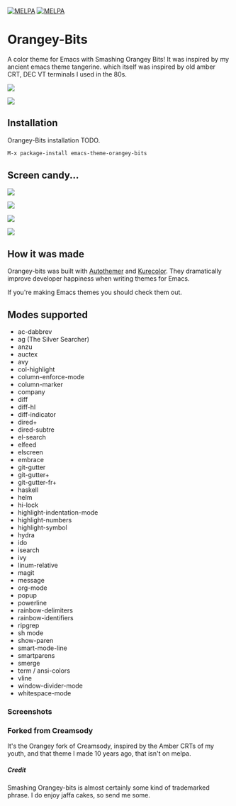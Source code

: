 [![MELPA](http://stable.melpa.org/packages/orangey-bits-theme-badge.svg)](http://stable.melpa.org/#/orangey-bits-theme) [![MELPA](http://melpa.org/packages/orangey-bits-theme-badge.svg)](http://melpa.org/#/orangey-bits-theme)

# Orangey-Bits

A color theme for Emacs with Smashing Orangey Bits! It was inspired by my ancient emacs theme tangerine.
which itself was inspired by old amber CRT, DEC VT terminals I used in the 80s.

![](https://raw.githubusercontent.com/emacsfodder/emacs-theme-orangey-bits/master/orangey-fun.svg)

![](https://raw.githubusercontent.com/emacsfodder/emacs-theme-orangey-bits/master/palette.svg)

## Installation

Orangey-Bits installation TODO.

```sh
M-x package-install emacs-theme-orangey-bits
```

## Screen candy...

![](https://raw.githubusercontent.com/emacsfodder/emacs-theme-orangey-bits/images/orangey-bits-screenshot00004.png)

![](https://raw.githubusercontent.com/emacsfodder/emacs-theme-orangey-bits/images/orangey-bits-screenshot00001.png)

![](https://raw.githubusercontent.com/emacsfodder/emacs-theme-orangey-bits/images/orangey-bits-screenshot00002.png)

![](https://raw.githubusercontent.com/emacsfodder/emacs-theme-orangey-bits/images/orangey-bits-screenshot00003.png)

## How it was made

Orangey-bits was built with [Autothemer](https://github.com/jasonm23/autothemer)
and [Kurecolor](https://github.com/emacsfodder/kurecolor). They dramatically
improve developer happiness when writing themes for Emacs.

If you're making Emacs themes you should check them out.

## Modes supported

- ac-dabbrev
- ag (The Silver Searcher)
- anzu
- auctex
- avy
- col-highlight
- column-enforce-mode
- column-marker
- company
- diff
- diff-hl
- diff-indicator
- dired+
- dired-subtre
- el-search
- elfeed
- elscreen
- embrace
- git-gutter
- git-gutter+
- git-gutter-fr+
- haskell
- helm
- hi-lock
- highlight-indentation-mode
- highlight-numbers
- highlight-symbol
- hydra
- ido
- isearch
- ivy
- linum-relative
- magit
- message
- org-mode
- popup
- powerline
- rainbow-delimiters
- rainbow-identifiers
- ripgrep
- sh mode
- show-paren
- smart-mode-line
- smartparens
- smerge
- term / ansi-colors
- vline
- window-divider-mode
- whitespace-mode

### Screenshots

### Forked from Creamsody

It's the Orangey fork of Creamsody, inspired by the Amber CRTs of my youth, and that theme I made 10 years ago, that isn't on melpa.

##### Credit

Smashing Orangey-bits is almost certainly some kind of trademarked phrase.  I do enjoy jaffa cakes, so send me some.
